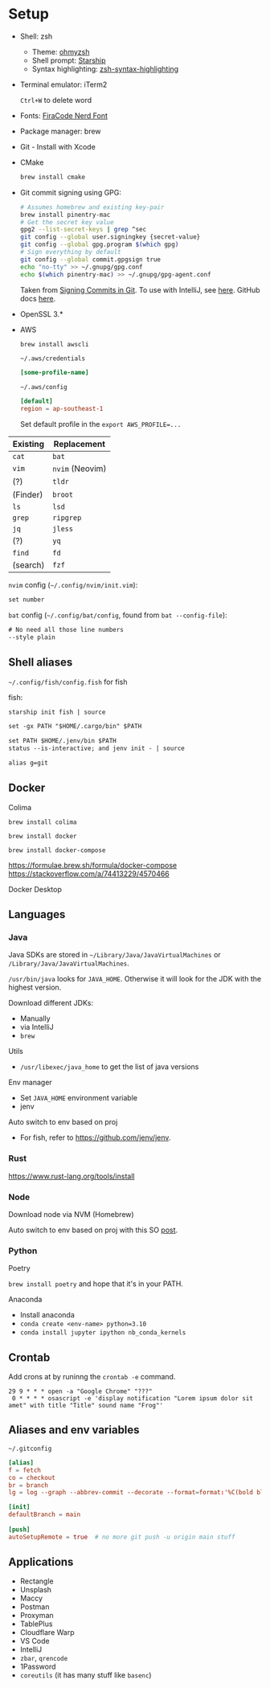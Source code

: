 # Setup

* Shell: zsh
  * Theme: [ohmyzsh](https://github.com/ohmyzsh/ohmyzsh)
  * Shell prompt: [Starship](https://starship.rs)
  * Syntax highlighting: [zsh-syntax-highlighting](https://github.com/zsh-users/zsh-syntax-highlighting)
* Terminal emulator: iTerm2

  `Ctrl+W` to delete word

* Fonts: [FiraCode Nerd Font](https://github.com/ryanoasis/nerd-fonts)
* Package manager: brew
* Git - Install with Xcode
* CMake

  ```sh
  brew install cmake
  ```
  
* Git commit signing using GPG:

  ```sh
  # Assumes homebrew and existing key-pair
  brew install pinentry-mac
  # Get the secret key value
  gpg2 --list-secret-keys | grep ^sec
  git config --global user.signingkey {secret-value}
  git config --global gpg.program $(which gpg)
  # Sign everything by default
  git config --global commit.gpgsign true
  echo "no-tty" >> ~/.gnupg/gpg.conf
  echo $(which pinentry-mac) >> ~/.gnupg/gpg-agent.conf
  ```

  Taken from [Signing Commits in Git](https://nathanielhoag.com/blog/2016/09/05/signing-commits-in-git/). To use with IntelliJ, see [here](https://www.jetbrains.com/help/idea/set-up-GPG-commit-signing.html). GitHub docs [here](https://docs.github.com/en/authentication/managing-commit-signature-verification/adding-a-gpg-key-to-your-github-account).
* OpenSSL 3.*
* AWS

  ```sh
  brew install awscli
  ```

  `~/.aws/credentials`

  ```toml
  [some-profile-name]
  ```

  `~/.aws/config`

  ```toml
  [default]
  region = ap-southeast-1
  ```

  Set default profile in the `export AWS_PROFILE=...`

Existing | Replacement
-------- | ------------
`cat`    | `bat`
`vim`    | `nvim` (Neovim)
(?)      | `tldr`
(Finder) | `broot`
`ls`     | `lsd`
`grep`   | `ripgrep`
`jq`     | `jless`
(?)      | `yq`
`find`   | `fd`
(search) | `fzf`

`nvim` config (`~/.config/nvim/init.vim`):

```txt
set number
```

`bat` config (`~/.config/bat/config`, found from `bat --config-file`):

```txt
# No need all those line numbers
--style plain
```

## Shell aliases

`~/.config/fish/config.fish` for fish

fish:

```txt
starship init fish | source

set -gx PATH "$HOME/.cargo/bin" $PATH

set PATH $HOME/.jenv/bin $PATH
status --is-interactive; and jenv init - | source

alias g=git
```

## Docker

Colima

```
brew install colima
```

```
brew install docker
```

```
brew install docker-compose
```

https://formulae.brew.sh/formula/docker-compose
https://stackoverflow.com/a/74413229/4570466

Docker Desktop

<see official page>

## Languages

### Java

Java SDKs are stored in `~/Library/Java/JavaVirtualMachines` or `/Library/Java/JavaVirtualMachines`.

`/usr/bin/java` looks for `JAVA_HOME`. Otherwise it will look for the JDK with the highest version.

Download different JDKs:
* Manually
* via IntelliJ 
* `brew`

Utils
* `/usr/libexec/java_home` to get the list of java versions

Env manager
* Set `JAVA_HOME` environment variable
* jenv

Auto switch to env based on proj
* For fish, refer to https://github.com/jenv/jenv.

### Rust

https://www.rust-lang.org/tools/install

### Node

Download node via NVM (Homebrew)

Auto switch to env based on proj with this SO [post](https://stackoverflow.com/questions/23556330/run-nvm-use-automatically-every-time-theres-a-nvmrc-file-on-the-directory).


### Python

Poetry

`brew install poetry` and hope that it's in your PATH.

Anaconda

* Install anaconda
* `conda create <env-name> python=3.10`
* `conda install jupyter ipython nb_conda_kernels`

## Crontab

Add crons at by runinng the `crontab -e` command.

```
29 9 * * * open -a "Google Chrome" "???"
 0 * * * * osascript -e 'display notification "Lorem ipsum dolor sit amet" with title "Title" sound name "Frog"'
```

## Aliases and env variables

`~/.gitconfig`

```toml
[alias]
f = fetch
co = checkout
br = branch
lg = log --graph --abbrev-commit --decorate --format=format:'%C(bold blue)%h%C(reset) - %C(bold green)(%ar)%C(reset) %C(white)%s%C(reset) %C(dim white)- %an%C(reset)%C(bold yellow)%d%C(reset)' --all

[init]
defaultBranch = main
  
[push]
autoSetupRemote = true  # no more git push -u origin main stuff
```

## Applications

* Rectangle
* Unsplash
* Maccy
* Postman
* Proxyman
* TablePlus
* Cloudflare Warp
* VS Code
* IntelliJ
* `zbar`, `qrencode`
* 1Password
* `coreutils` (it has many stuff like `basenc`)
